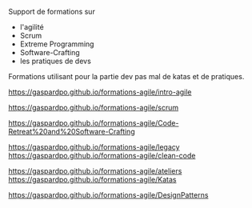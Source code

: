 Support de formations sur 

 * l'agilité
 * Scrum
 * Extreme Programming
 * Software-Crafting
 * les pratiques de devs
 
Formations utilisant pour la partie dev pas mal de katas et de pratiques.

https://gaspardpo.github.io/formations-agile/intro-agile  

https://gaspardpo.github.io/formations-agile/scrum    

https://gaspardpo.github.io/formations-agile/Code-Retreat%20and%20Software-Crafting  

https://gaspardpo.github.io/formations-agile/legacy  
https://gaspardpo.github.io/formations-agile/clean-code  
  
https://gaspardpo.github.io/formations-agile/ateliers  
https://gaspardpo.github.io/formations-agile/Katas  

https://gaspardpo.github.io/formations-agile/DesignPatterns    

